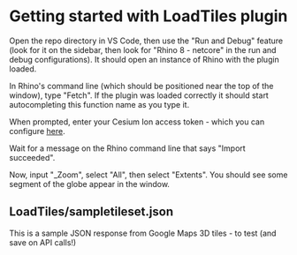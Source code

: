 # Getting started with LoadTiles plugin
Open the repo directory in VS Code, then use the "Run and Debug" feature (look for it on the sidebar, then look for "Rhino 8 - netcore" in the run and debug configurations).
It should open an instance of Rhino with the plugin loaded.

In Rhino's command line (which should be positioned near the top of the window), type "Fetch". If the plugin was loaded correctly it should start autocompleting this function name as you type it.

When prompted, enter your Cesium Ion access token - which you can configure [here](https://ion.cesium.com/tokens).

Wait for a message on the Rhino command line that says "Import succeeded".

Now, input "_Zoom", select "All", then select "Extents". You should see some segment of the globe appear in the window.

## LoadTiles/sampletileset.json
This is a sample JSON response from Google Maps 3D tiles - to test (and save on API calls!)